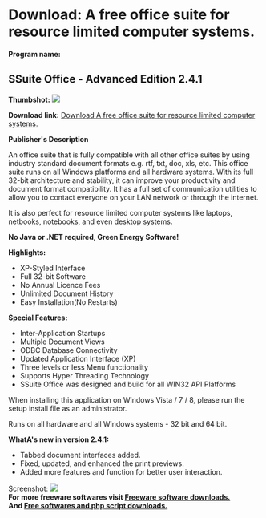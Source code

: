 # Download: A free office suite for resource limited computer systems.

**Program name:**

## SSuite Office - Advanced Edition 2.4.1

  
**Thumbshot:** ![](http://www.freewarefiles.com/screenshot/ssuiteadved2_md.gif)   
  
**Download link:** [Download A free office suite for resource limited computer systems.](http://freesoftwares.boysofts.com/SSuite-Office-Advanced-Edition_program_46400.html)  
  


**Publisher's Description**  
  


An office suite that is fully compatible with all other office suites by using industry standard document formats e.g. rtf, txt, doc, xls, etc. This office suite runs on all Windows platforms and all hardware systems. With its full 32-bit architecture and stability, it can improve your productivity and document format compatibility. It has a full set of communication utilities to allow you to contact everyone on your LAN network or through the internet. 

It is also perfect for resource limited computer systems like laptops, netbooks, notebooks, and even desktop systems.

**No Java or .NET required, Green Energy Software!**

**Highlights:**

  * XP-Styled Interface 
  * Full 32-bit Software 
  * No Annual Licence Fees 
  * Unlimited Document History 
  * Easy Installation(No Restarts) 

**Special Features:**

  * Inter-Application Startups 
  * Multiple Document Views 
  * ODBC Database Connectivity 
  * Updated Application Interface (XP) 
  * Three levels or less Menu functionality 
  * Supports Hyper Threading Technology 
  * SSuite Office was designed and build for all WIN32 API Platforms 

When installing this application on Windows Vista / 7 / 8, please run the setup install file as an administrator.

Runs on all hardware and all Windows systems - 32 bit and 64 bit.

**WhatA's new in version 2.4.1:**

  * Tabbed document interfaces added. 
  * Fixed, updated, and enhanced the print previews. 
  * Added more features and function for better user interaction. 

  
  
Screenshot: ![](http://www.freewarefiles.com/screenshot/ssuiteadved2.gif)   
**For more freeware softwares visit [Freeware software downloads.](http://freesoftwares.boysofts.com/)**   
**And [Free softwares and php script downloads.](http://www.boysofts.com/)**
